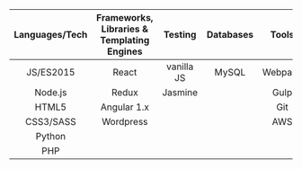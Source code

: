 | Languages/Tech | Frameworks, Libraries & Templating Engines | Testing    | Databases | Tools   |
|:--------------:|:------------------------------------------:|:----------:|:---------:|:-------:|
| JS/ES2015      | React                                      | vanilla JS | MySQL     | Webpack |
| Node.js        | Redux                                      | Jasmine    |           | Gulp    |
| HTML5          | Angular 1.x                                |            |           | Git     |
| CSS3/SASS      | Wordpress                                  |            |           | AWS     |
| Python         |                                            |            |           |         |
| PHP            |                                            |            |           |         |